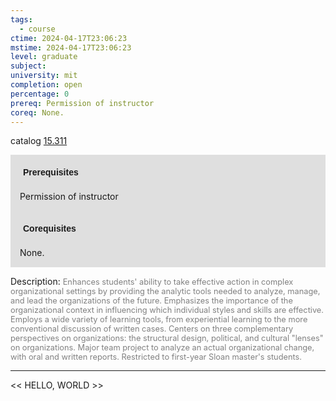 ```yaml
---
tags:
  - course
ctime: 2024-04-17T23:06:23
mstime: 2024-04-17T23:06:23
level: graduate
subject: 
university: mit
completion: open
percentage: 0
prereq: Permission of instructor
coreq: None.
---
```


catalog [15.311](http://student.mit.edu/catalog/m15b.html#15.311)

<span style="display: block; padding: 15px; background-color: rgb(100, 100, 100, 0.2);"><font id="m_prereq1075_0" style="display: block; font-family: Arial, sans-serif; font-weight: bold; padding: 5px">Prerequisites</font><br><span id="prereq1075_0">Permission of instructor</span></span>
<span style="display: block; padding: 15px; background-color: rgb(100, 100, 100, 0.2);"><font id="m_coreq1075_0" style="display: block; font-family: Arial, sans-serif; font-weight: bold; padding: 5px">Corequisites</font><br><span id="coreq1075_0">None.</span></span>

<font style="">Description:</font>
<font style="color: grey; font-size: 0.8rem;">Enhances students' ability to take effective action in complex organizational settings by providing the analytic tools needed to analyze, manage, and lead the organizations of the future. Emphasizes the importance of the organizational context in influencing which individual styles and skills are effective. Employs a wide variety of learning tools, from experiential learning to the more conventional discussion of written cases. Centers on three complementary perspectives on organizations: the structural design, political, and cultural "lenses" on organizations. Major team project to analyze an actual organizational change, with oral and written reports. Restricted to first-year Sloan master's students.</font>



---

<< HELLO, WORLD >>
